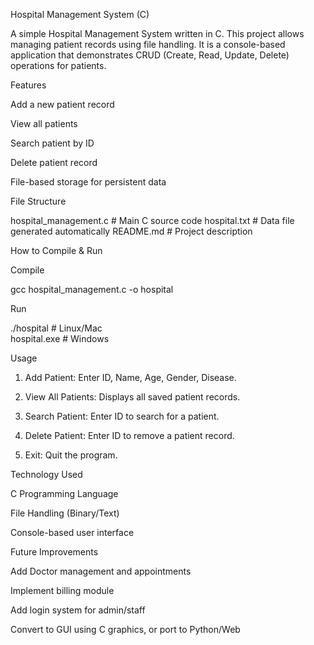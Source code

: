 Hospital Management System (C)

A simple Hospital Management System written in C.
This project allows managing patient records using file handling. It is a console-based application that demonstrates CRUD (Create, Read, Update, Delete) operations for patients.



Features

Add a new patient record

View all patients

Search patient by ID

Delete patient record

File-based storage for persistent data




File Structure

hospital_management.c     # Main C source code hospital.txt              # Data file generated automatically README.md                 # Project description



How to Compile & Run

Compile

gcc hospital_management.c -o hospital  
  
Run  
  
./hospital       # Linux/Mac  
hospital.exe     # Windows  
  
  

  
Usage  
  
1. Add Patient: Enter ID, Name, Age, Gender, Disease.  
  
  
2. View All Patients: Displays all saved patient records.  
  
  
3. Search Patient: Enter ID to search for a patient.  
  
  
4. Delete Patient: Enter ID to remove a patient record.  
  
  
5. Exit: Quit the program.  
  
  
  
  
  
Technology Used  
  
C Programming Language  
  
File Handling (Binary/Text)  
  
Console-based user interface  
  
  
  

  
Future Improvements  
  
Add Doctor management and appointments  
  
Implement billing module  
  
Add login system for admin/staff  
  
Convert to GUI using C graphics, or port to Python/Web  
  
  
  
  
